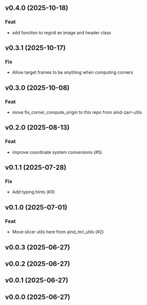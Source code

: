 ## v0.4.0 (2025-10-18)

### Feat

- add function to regrid an image and header class

## v0.3.1 (2025-10-17)

### Fix

- Allow target frames to be anything when computing corners

## v0.3.0 (2025-10-08)

### Feat

- move fix_corner_compute_origin to this repo from aind-zarr-utils

## v0.2.0 (2025-08-13)

### Feat

- improve coordinate system conversions (#5)

## v0.1.1 (2025-07-28)

### Fix

- Add typing hints (#3)

## v0.1.0 (2025-07-01)

### Feat

- Move slicer utils here from aind_mri_utils (#2)

## v0.0.3 (2025-06-27)

## v0.0.2 (2025-06-27)

## v0.0.1 (2025-06-27)

## v0.0.0 (2025-06-27)
